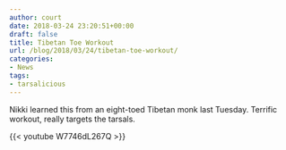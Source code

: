 ```yaml
---
author: court
date: 2018-03-24 23:20:51+00:00
draft: false
title: Tibetan Toe Workout
url: /blog/2018/03/24/tibetan-toe-workout/
categories:
- News
tags:
- tarsalicious
---
```


Nikki learned this from an eight-toed Tibetan monk last Tuesday. Terrific workout, really targets the tarsals.


{{< youtube W7746dL267Q >}}



